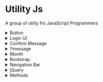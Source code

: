 # Utility Js

A group of utilty fro JavaScript Programmers

<details><summary>Button</summary>

## Button

**Constructor**

```javascript
var btn = new Button("Press", "btn", () => {}, "block");
```

> new Button ([text of button], [classes style], [onClick function], [display mode])

[display mode] = 'block', 'inline', ...

**Implementation**
```javascript
var btn = new Button("Press", "btn", () => {}, "block");

btn.appendIn('body');

//or
document.querySelector('body').appendChild(btn);

//or (require jQuery library)
$('body').append(btn);
```

| Method                              | Description                                                                  | Return       |
| ----------------------------------- | ---------------------------------------------------------------------------- | ------------ |
| .getButton()                        | Return the button                                                            | HTML Element |
| .getClass()                         | Return the button's class                                                    | string       |
| .getText()                          | Return the button's text                                                     | string       |
| .getFunction()                      | Return the function of the button                                            | string       |
| .setText([text])                    | Set the text ([text]) of the button                                          | null         |
| .setClass([class])                  | Set the classes ([class]) of the button                                      | null         |
| .setFunction([function])            | Set the function on click ([function]) of the button                         | null         |
| .setAttribute([attribute], [value]) | Set an attribute in the button                                               | null         |
| .appendIn([selector])               | Append the button in [selector] (must be a string ex: 'body' or '.divClass') | null         |
| .hide()                             | Hide the button                                                              | null         |
| .show()                             | Show the button                                                              | null         |
| .enable()                           | Set the button enable                                                        | null         |
| .disable()                          | Show the button disabled                                                     | null         |
| .addClass([class])                  | Add class [class] in the classList of the button                             | null         |
| .deleteClass([class])               | Delete class [class] in the classList of the button                          | null         |

</details>



<details><summary>Login UI</summary>

## loginUI

**Constructor**

```javascript
let lgn = new loginUI ([where], [options])
```

> new loginUI ([where], [options])

[options] = options for login (see implementation)
[where] = 'body', '#loginDiv', ...

**Implementation**

```javascript
let options = {
  'linkCondizioniUso': 'https://www.google.com',
  'linkCondizioniGenerali': 'https://www.google.com',
  'linkPrivacy': 'https://www.google.com',
  'function_login': 'login()',
  'function_register': 'register()',
  'show_register': true,
  'show_passwordDimenticata': true,
  'function_confermaPasswordDimenticata': 'confirmMiss()',
  'show_accediSocial': false,
  'extra_input_registrazione': [`<input type="text" id="course">`],
  'linkLoginGoogle': '',
  'linkLoginFacebook': ''
}
let lgn = new loginUI ('body', options);

let username = $('#email')[0].value;
let password = $('#password')[0].value;

let nome = $('#nome')[0].value;
let cognome = $('#cognome')[0].value;
let email = $('#email_rg')[0].value;
let sesso = lg.sessoRegistrazione(); //(m, f, a)
let password1 = $('#password_rg')[0].value;
let password1 = $('#password2_rg')[0].value;
```

<p style="display: flex">
<img src="https://github.com/AlessandroFrasconi/utilityjs/blob/main/images/login.png?raw=true" width="200" title="loginUI">


| Method                 | Description                    | Return |
| ---------------------- | ------------------------------ | ------ |
| .setLoginFunction()    | Set the login function | null    |
| .setRegisterFunction() | Set the register function | null |
| .show()                | Show the login UI | null         |
| .hide()                | Hide the login UI | null         |
</p>
</details>

<details><summary>Confirm Message</summary>

## confirm_message

**Constructor**

```javascript
let cm = new confirm_message([title], [message], [array of buttons], [where]);
```

> new confirm_message ([title], [message],[buttons],[where])

[title] = message's title 
[message] = message to show
[buttons] = array of buttons buttons (see implementation)
[where] = 'body', '#loginDiv', ...



**Implementation**

```javascript
let cm = new confirm_message(
  'Confirm', 
  `Are you sure to continue?`,
  [
    createButton('btn-message', 'Continue', 'cm.hide()', ''), 
    createButton('btn-message', 'Send', '', '')
  ],
  'body');
cm.show();
```


| Method                 | Description                    | Return |
| ---------------------- | ------------------------------ | ------ |
| .setTitle([title])    | Set title of confirm message | null    |
| .setMessage([message]) | Set message of confirm message | null |
| .setButtons([buttons])                | Set buttons of confirm message | null         |
| .hide()                | Hide confirm message | null         |
| .show()                | Show confirm message        |
| .remove()                | Remove confirm message | null         |

</details>
<details><summary>!!message</summary>
</details>
<details><summary>Month</summary>

## month

**Constructor**

```javascript
var m = new month([month]);
```
> new month ([month])

[month] = '0', 'gennaio'

**Implementation**

```javascript
var m = new month("agosto");
m.toInt(); // return 7
```

```javascript
var m = new month(7);
m.toFullName(); // return 'Agosto'
```

| Method          | Description                                                         | Return       |
| --------------- | ------------------------------------------------------------------- | ------------ |
| .toInt()        | Get number [0-11] of the month from a text ('febbraio' -> return 1) | number       |
| .toFullName()   | Get month in letter from a number (1 -> return 'febbraio')          | string       |
| .getAllMonths() | Return all month as Array                                           | string array |

</details>

<details><summary>Bootstrap</summary>

## Bootstrap integration

```Javascript
new Utility().bootstrapRemove() //for remove
new Utility().bootstrapInsert() //for add
```

</details>

<details><summary>Navigation Bar</summary>

## headNavBar

**Constructor**

```javascript
var hnb = new headNavBar("light", "uJs", "item1", "", "body");
hnb.show();
```

> new headNavBar ([theme], [brand], [items], [img], [where]\*)

[theme] = 'light', 'dark'.
[items] = ex: 'bho'.
[img] = link of an image.
[where] = 'header', '#homepage'.

</details>

<details><summary>jQuery</summary>

## jQuery integration

```Javascript
new Utility().jQueryRemove() //for remove
new Utility().jQueryInsert() //for add
```

</details>

<details><summary>Methods</summary>

## Methods

| Method                                           | Description                            | Return                  |
| ------------------------------------------------ | -------------------------------------- | ----------------------- |
| createButton([classes], [text], [onclick], [id]) | Make a button                          | HTML Button element     |
| getCurrentDate([format], [monthInLetter])        | Return current data                    | String ('dd/MM/yy')     |
| getCurrentTime()                                 | Return current time                    | String ('01:10:31:42')  |
| addZeroLessTen([number])                         | Add 0 in numbers less then 10          | String ('01' / '13')    |
| objectToArray([array])                           | Convert an object to an Array          | Array                   |
| convertWeekDay([day])                            | Convert days in numbers and vice versa | String ('Lunedì' / '1') |
| showInParent([where], [what], [clear*])          | Append in parent node                  | --                      |
| scrollTo([where])                                | Scroll screen at a specific position   | --                      |
| checkNotEmpty([array])                           | Check each obj is not Empty            | bool (true or false)             |

</details>
